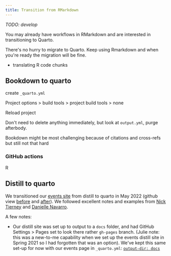 ```yaml
---
title: Transition from RMarkdown
---
```


*TODO: develop*

You may already have workflows in RMarkdown and are interested in transitioning to Quarto. 

There's no hurry to migrate to Quarto. Keep using Rmarkdown and when you're ready the migration will be fine.



- translating R code chunks

## Bookdown to quarto

create `_quarto.yml`

Project options > build tools > project build tools > none

Reload project

Don't need to delete anything immediately, but look at `output.yml`, purge afterbody. 

Bookdown might be most challenging because of citations and cross-refs but still not that hard

### GitHub actions

R

## Distill to quarto

We transitioned our [events site](https://openscapes.org/events) from distill to quarto in May 2022 (github view [before](https://github.com/Openscapes/events/tree/13f95f507629eba5e6ed721d1902258dcbc421e6) and [after](https://github.com/Openscapes/events/tree/237acd5144d810cb5465cc5616ee453f2e261fbc)). We followed excellent notes and examples from [Nick Tierney](https://www.njtierney.com/post/2022/04/11/rmd-to-qmd/) and [Danielle Navarro](https://blog.djnavarro.net/posts/2022-04-20_porting-to-quarto/). 

A few notes: 

- Our distill site was set up to output to a `docs` folder, and had GitHub Settings > Pages set to look there rather `gh-pages` branch. (Julie note: this was a new-to-me capability when we set up the events distill site in Spring 2021 so I had forgotten that was an option). We've kept this same set-up for now with our events page in `_quarto.yml`: [`output-dir: docs`](https://github.com/Openscapes/events/blob/237acd5144d810cb5465cc5616ee453f2e261fbc/_quarto.yml#L3)

